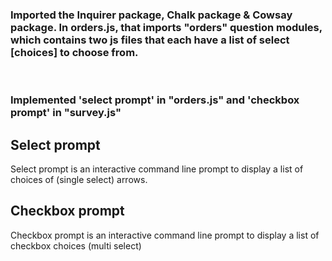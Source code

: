 <h3>Imported the Inquirer package, Chalk package & Cowsay package. In orders.js, that imports "orders" question modules, which contains two js files that each have a list of select [choices] to choose from.</h3>
<br>
<h3>Implemented 'select prompt' in "orders.js" and 'checkbox prompt' in "survey.js"</h3>

<h2>Select prompt</h2>
Select prompt is an interactive command line prompt to display a list of choices of (single select) arrows.<br>

<h2>Checkbox prompt</h2>
Checkbox prompt is an interactive command line prompt to display a list of checkbox choices (multi select)<br>

